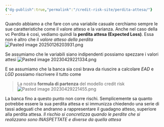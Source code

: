 ```yaml
---
{"dg-publish":true,"permalink":"/credit-risk-site/perdita-attesa/"}
---
```


Quando abbiamo a che fare con una variabile casuale cerchiamo sempre le sue caratteristiche come il valore atteso e la varianza.
Anche nel caso della vc Perdita è così, vediamo quindi la **perdita attesa (Expected Loss)**.
Essa non è altro che il *valore atteso della perdita*
![Pasted image 20250126203931.png](/img/user/Credit%20Risk%20_site/allegati/allegati/Pasted%20image%2020250126203931.png)

Se assumiamo che le variabili siano indipendenti possiamo spezzare i valori attesi
![Pasted image 20230429221334.png](/img/user/Credit%20Risk%20_site/allegati/Pasted%20image%2020230429221334.png)

E se assumiamo che la banca sia così brava da riuscire a calcolare $EAD$ e $LGD$ possiamo riscrivere il tutto come

> La nostra **formula di partenza** del modello credit risk 
> ![Pasted image 20230429221455.png](/img/user/Credit%20Risk%20_site/allegati/Pasted%20image%2020230429221455.png)

La banca fino a questo punto non corre rischi.
Semplicemente sa quanto potrebbe essere la sua perdita attesa e si immunizza chiedendo una serie di tassi adeguati che andranno a rappresentare il guadagno atteso, superiore alla perdita attesa.
*Il rischio si concretizza quando le perdite che si realizzano sono INASPETTATE e diverse da quella attesa*